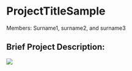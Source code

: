 # ProjectTitleSample

Members: Surname1, surname2, and surname3

## Brief Project Description:

![](http://cdn.makeuseof.com/wp-content/uploads/2014/12/coding-project-ideas-open-source.jpg?x92042)
